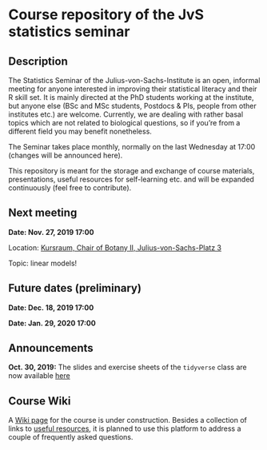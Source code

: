 Course repository of the JvS statistics seminar
================

## Description

The Statistics Seminar of the Julius-von-Sachs-Institute is an open,
informal meeting for anyone interested in improving their statistical
literacy and their R skill set. It is mainly directed at the PhD
students working at the institute, but anyone else (BSc and MSc
students, Postdocs & PIs, people from other institutes etc.) are
welcome. Currently, we are dealing with rather basal topics which are
not related to biological questions, so if you’re from a different field
you may benefit nonetheless.

The Seminar takes place monthly, normally on the last Wednesday at 17:00
(changes will be announced here).

This repository is meant for the storage and exchange of course
materials, presentations, useful resources for self-learning etc. and
will be expanded continuously (feel free to contribute).

## Next meeting

**Date: Nov. 27, 2019 17:00**

Location: [Kursraum, Chair of Botany II,
Julius-von-Sachs-Platz 3](https://wueaddress.uni-wuerzburg.de/search/map/99992113)

Topic: linear models!

## Future dates (preliminary)

**Date: Dec. 18, 2019 17:00**

**Date: Jan. 29, 2020 17:00**

## Announcements

**Oct. 30, 2019:** The slides and exercise sheets of the `tidyverse`
class are now available
[here](https://github.com/r-link/Julius_von_Stats/tree/master/materials/2019-10-30%20R%20tidyverse)

## Course Wiki

A [Wiki page](https://github.com/r-link/Julius_von_Stats/wiki) for the
course is under construction. Besides a collection of links to [useful
resources](https://github.com/r-link/Julius_von_Stats/wiki/Useful-resources),
it is planned to use this platform to address a couple of frequently
asked questions.
